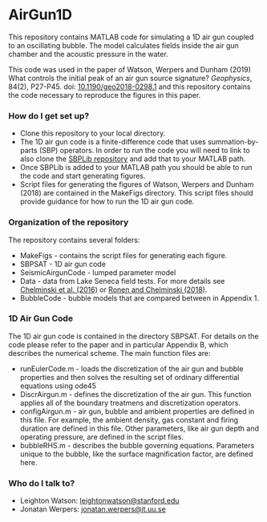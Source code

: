 # AirGun1D

This repository contains MATLAB code for simulating a 1D air gun coupled to an oscillating bubble. The model calculates fields inside the air gun chamber and the acoustic pressure in the water.

This code was used in the paper of Watson, Werpers and Dunham (2019) What controls the initial peak of an air gun source signature? *Geophysics*, 84(2), P27-P45. doi: [10.1190/geo2018-0298.1](https://doi.org/10.1190/geo2018-0298.1) and this repository contains the code necessary to reproduce the figures in this paper.

### How do I get set up? ###
* Clone this repository to your local directory.
* The 1D air gun code is a finite-difference code that uses summation-by-parts (SBP) operators. In order to run the code you will need to link to also clone the [SBPLib repository](https://bitbucket.org/sbpteam/sbplib) and add that to your MATLAB path.
* Once SBPLib is added to your MATLAB path you should be able to run the code and start generating figures.
* Script files for generating the figures of Watson, Werpers and Dunham (2018) are contained in the MakeFigs directory. This script files should provide guidance for how to run the 1D air gun code.

### Organization of the repository ###
The repository contains several folders:
* MakeFigs - contains the script files for generating each figure.
* SBPSAT - 1D air gun code
* SeismicAirgunCode - lumped parameter model
* Data - data from Lake Seneca field tests. For more details see [Chelminski et al. (2016)](https://www.epmag.com/low-pressure-source-840586#p=full) or [Ronen and Chelminski (2018)](http://earthdoc.eage.org/publication/publicationdetails/?publication=92131).
* BubbleCode - bubble models that are compared between in Appendix 1.

### 1D Air Gun Code ###
The 1D air gun code is contained in the directory SBPSAT. For details on the code please refer to the paper and in particular Appendix B, which describes the numerical scheme. The main function files are:
* runEulerCode.m - loads the discretization of the air gun and bubble properties and then solves the resulting set of ordinary differential equations using ode45
* DiscrAirgun.m - defines the discretization of the air gun. This function applies all of the boundary treatmens and discretization operators. 
* configAirgun.m - air gun, bubble and ambient properties are defined in this file. For example, the ambient density, gas constant and firing duration are defined in this file. Other parameters, like air gun depth and operating pressure, are defined in the script files.
* bubbleRHS.m - describes the bubble governing equations. Parameters unique to the bubble, like the surface magnification factor, are defined here.

### Who do I talk to? ###

* Leighton Watson: leightonwatson@stanford.edu
* Jonatan Werpers: jonatan.werpers@it.uu.se
